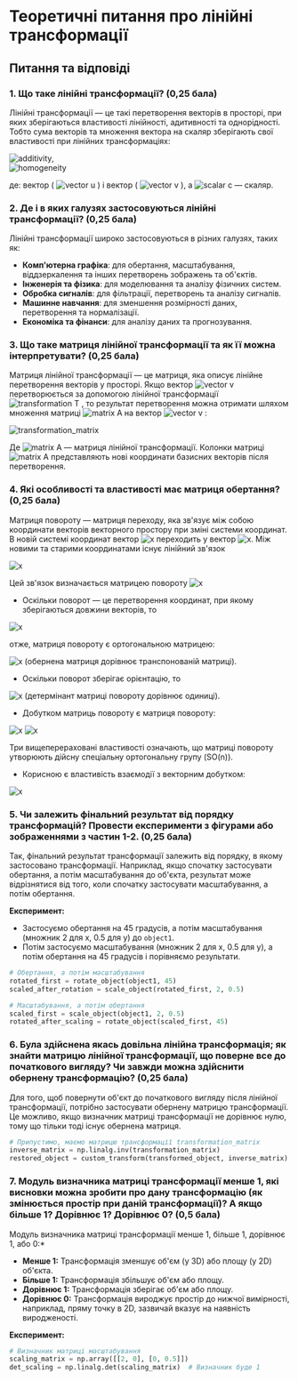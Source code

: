 # Теоретичні питання про лінійні трансформації

## Питання та відповіді

### 1. Що таке лінійні трансформації? (0,25 бала)
Лінійні трансформації — це такі перетворення векторів в просторі, при яких зберігаються властивості лінійності, адитивності та однорідності. Тобто сума векторів та множення вектора на скаляр зберігають свої властивості при лінійних трансформаціях:

![additivity](https://latex.codecogs.com/svg.latex?\color{white}T(\mathbf{u}+\mathbf{v})=T(\mathbf{u})+T(\mathbf{v})),   
![homogeneity](https://latex.codecogs.com/svg.latex?\color{white}T(c\mathbf{u})=cT(\mathbf{u}))

де: вектор ( ![vector u](https://latex.codecogs.com/svg.latex?\color{white}\mathbf{u}) ) і вектор (
![vector v](https://latex.codecogs.com/svg.latex?\color{white}\mathbf{v}) ), а
![scalar c](https://latex.codecogs.com/svg.latex?\color{white}c) — скаляр.


### 2. Де і в яких галузях застосовуються лінійні трансформації? (0,25 бала)
Лінійні трансформації широко застосовуються в різних галузях, таких як:
- **Комп'ютерна графіка**: для обертання, масштабування, віддзеркалення та інших перетворень зображень та об'єктів.
- **Інженерія та фізика**: для моделювання та аналізу фізичних систем.
- **Обробка сигналів**: для фільтрації, перетворень та аналізу сигналів.
- **Машинне навчання**: для зменшення розмірності даних, перетворення та нормалізації.
- **Економіка та фінанси**: для аналізу даних та прогнозування.

### 3. Що таке матриця лінійної трансформації та як її можна інтерпретувати? (0,25 бала)
Матриця лінійної трансформації — це матриця, яка описує лінійне перетворення векторів у просторі. Якщо вектор ![vector v](https://latex.codecogs.com/svg.latex?\color{white}\mathbf{v})
 перетворюється за допомогою лінійної трансформації ![transformation T](https://latex.codecogs.com/svg.latex?\color{white}T)
, то результат перетворення можна отримати шляхом множення матриці ![matrix A](https://latex.codecogs.com/svg.latex?\color{white}A)
 на вектор ![vector v](https://latex.codecogs.com/svg.latex?\color{white}\mathbf{v})
:

![transformation_matrix](https://latex.codecogs.com/svg.latex?\color{white}T(\mathbf{v})=A\mathbf{v})

Де ![matrix A](https://latex.codecogs.com/svg.latex?\color{white}A)
 — матриця лінійної трансформації. Колонки матриці ![matrix A](https://latex.codecogs.com/svg.latex?\color{white}A)
 представляють нові координати базисних векторів після перетворення.

### 4. Які особливості та властивості має матриця обертання? (0,25 бала)
Матриця повороту — матриця переходу, яка зв'язує між собою координати векторів векторного простору при зміні системи координат.
В новій системі координат вектор ![x](https://latex.codecogs.com/svg.latex?\color{white}x) переходить у вектор ![x](https://latex.codecogs.com/svg.latex?\color{white}x'). Між новими та старими координатами існує лінійний зв'язок

![x](https://latex.codecogs.com/svg.latex?\color{white}x'=Rx)


Цей зв'язок визначається матрицею повороту ![x](https://latex.codecogs.com/svg.latex?\color{white}R.)
* Оскільки поворот — це перетворення координат, при якому зберігаються довжини векторів, то 

![x](https://latex.codecogs.com/svg.latex?\color{white}(x')^Tx'=x^TR^TRx=x^Tx,)

отже, матриця повороту є ортогональною матрицею:

![x](https://latex.codecogs.com/svg.latex?\color{white}R^-^1=R^T) (обернена матриця дорівнює транспонованій матриці).

* Оскільки поворот зберігає орієнтацію, то

![x](https://latex.codecogs.com/svg.latex?\color{white}detR=+1) (детермінант матриці повороту дорівнює одиниці).

* Добутком матриць повороту є матриця повороту:


![x](https://latex.codecogs.com/svg.latex?\color{white}(R_1R_2)^T(R_1R_2)=R_2^T(R^T_1R_1)R_2=I,) ![x](https://latex.codecogs.com/svg.latex?\color{white}det(R_1R_2)=(detR_1)(detR_2)=+1.)

Три вищеперераховані властивості означають, що матриці повороту утворюють дійсну спеціальну ортогональну групу (SO(n)).

* Корисною є властивість взаємодії з векторним добутком:

![x](https://latex.codecogs.com/svg.latex?\color{white}R(\vec{a}\times\vec{b})=R\vec{a}\times&space;R\vec{b}.)

### 5. Чи залежить фінальний результат від порядку трансформацій? Провести експерименти з фігурами або зображеннями з частин 1-2. (0,25 бала)


Так, фінальний результат трансформації залежить від порядку, в якому застосовано трансформації. Наприклад, якщо спочатку застосувати обертання, а потім масштабування до об'єкта, результат може відрізнятися від того, коли спочатку застосувати масштабування, а потім обертання.

**Експеримент:**
- Застосуємо обертання на 45 градусів, а потім масштабування (множник 2 для x, 0.5 для y) до `object1`.
- Потім застосуємо масштабування (множник 2 для x, 0.5 для y), а потім обертання на 45 градусів і порівняємо результати.

```python
# Обертання, а потім масштабування
rotated_first = rotate_object(object1, 45)
scaled_after_rotation = scale_object(rotated_first, 2, 0.5)

# Масштабування, а потім обертання
scaled_first = scale_object(object1, 2, 0.5)
rotated_after_scaling = rotate_object(scaled_first, 45)
```

### 6. Була здійснена якась довільна лінійна трансформація; як знайти матрицю лінійної трансформації, що поверне все до початкового вигляду? Чи завжди можна здійснити обернену трансформацію? (0,25 бала)
Для того, щоб повернути об'єкт до початкового вигляду після лінійної трансформації, потрібно застосувати обернену матрицю трансформації. Це можливо, якщо визначник матриці трансформації не дорівнює нулю, тому що тільки тоді існує обернена матриця.

```python
# Припустимо, маємо матрицю трансформації transformation_matrix
inverse_matrix = np.linalg.inv(transformation_matrix)
restored_object = custom_transform(transformed_object, inverse_matrix)
```

### 7. Модуль визначника матриці трансформації менше 1, які висновки можна зробити про дану трансформацію (як змінюється простір при даній трансформації)? А якщо більше 1? Дорівнює 1? Дорівнює 0? (0,5 бала)
Модуль визначника матриці трансформації менше 1, більше 1, дорівнює 1, або 0:*

- **Менше 1:** Трансформація зменшує об'єм (у 3D) або площу (у 2D) об'єкта.
- **Більше 1:** Трансформація збільшує об'єм або площу.
- **Дорівнює 1:** Трансформація зберігає об'єм або площу.
- **Дорівнює 0:** Трансформація вироджує простір до нижчої вимірності, наприклад, пряму точку в 2D, зазвичай вказує на наявність виродженості.

**Експеримент:**
```python
# Визначник матриці масштабування
scaling_matrix = np.array([[2, 0], [0, 0.5]])
det_scaling = np.linalg.det(scaling_matrix)  # Визначник буде 1
```

